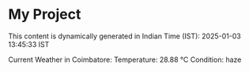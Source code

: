 # My Project

This content is dynamically generated in Indian Time (IST): 2025-01-03 13:45:33 IST


Current Weather in Coimbatore:
Temperature: 28.88 °C
Condition: haze
